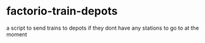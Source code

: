 # factorio-train-depots
a script to send trains to depots if they dont have any stations to go to at the moment
